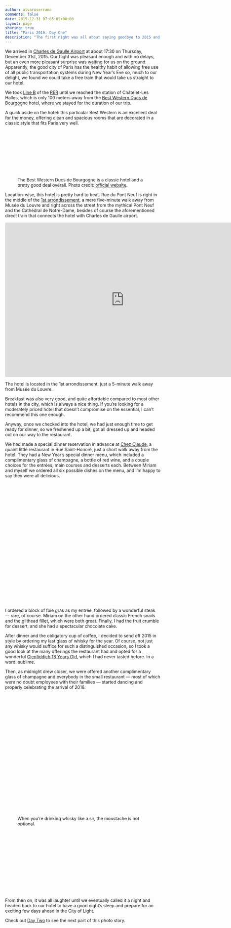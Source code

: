 ```yaml
---
author: alvaroserrano
comments: false
date: 2015-12-31 07:05:05+00:00
layout: page
sharing: true
title: "Paris 2016: Day One"
description: "The first night was all about saying goodbye to 2015 and hello to 2016 in good spirits. And we did it well."
---
```


We arrived in [Charles de Gaulle Airport](https://en.wikipedia.org/wiki/Charles_de_Gaulle_Airport) at about 17:30 on Thursday, December 31st, 2015. Our flight was pleasant enough and with no delays, but an even more pleasant surprise was waiting for us on the ground. Apparently, the good city of Paris has the healthy habit of allowing free use of all public transportation systems during New Year’s Eve so, much to our delight, we found we could take a free train that would take us straight to our hotel.

We took [Line B](http://parisbytrain.com/charles-de-gaulle-airport-cdg-to-paris-by-train/) of the [RER](http://parisbytrain.com/wp-content/uploads/2008/05/rer.pdf) until we reached the station of Châtelet-Les Halles, which is only 100 meters away from the [Best Western Ducs de Bourgogne](http://www.bestwestern-bourgogne.com) hotel, where we stayed for the duration of our trip.

A quick aside on the hotel: this particular Best Western is an excellent deal for the money, offering clean and spacious rooms that are decorated in a classic style that fits Paris very well.

<section class="photoset">
	<figure class="sidebyside">
		<div class="stretchy-wrapper" style="padding-bottom: 28.8%">
			<a class="fancybox" rel="galleryParis1" href="https://farm2.staticflickr.com/1660/24475755710_474cb3ee50_o.jpg"><img src="https://farm2.staticflickr.com/1660/24475755710_474cb3ee50_o.jpg" alt="" /></a>
			<a class="fancybox" rel="galleryParis1" href="https://farm2.staticflickr.com/1565/24745054746_9b95f44d57_o.jpg"><img src="https://farm2.staticflickr.com/1565/24745054746_9b95f44d57_o.jpg" alt="" /></a>
		</div>
		<p class="caption-in-set">The Best Western Ducs de Bourgogne is a classic hotel and a pretty good deal overall. Photo credit: <a href="http://www.bestwestern-bourgogne.com">official website</a>.</p>
	</figure>
</section>

Location-wise, this hotel is pretty hard to beat. Rue du Pont Neuf is right in the middle of the [1st arrondissement](https://en.wikipedia.org/wiki/1st_arrondissement_of_Paris), a mere five-minute walk away from Musée du Louvre and right across the street from the mythical Pont Neuf and the Cathédral de Notre-Dame, besides of course the aforementioned direct train that connects the hotel with Charles de Gaulle airport.

<center><iframe class="google-maps" src="https://www.google.com/maps/embed?pb=!1m18!1m12!1m3!1d10499.552246581232!2d2.3440813000000054!3d48.8603449!2m3!1f0!2f0!3f0!3m2!1i1024!2i768!4f13.1!3m3!1m2!1s0x0%3A0x1e03670c6fac7876!2sBest+Western+Ducs+de+Bourgogne!5e0!3m2!1ses!2ses!4v1454415100416" width="768" height="500" frameborder="0" style="border:0" allowfullscreen></iframe></center>

<p class="caption">The hotel is located in the 1st arrondissement, just a 5-minute walk away from Musée du Louvre.</p>

Breakfast was also very good, and quite affordable compared to most other hotels in the city, which is always a nice thing. If you’re looking for a moderately priced hotel that doesn’t compromise on the essential, I can’t recommend this one enough.

Anyway, once we checked into the hotel, we had just enough time to get ready for dinner, so we freshened up a bit, got all dressed up and headed out on our way to the restaurant.

We had made a special dinner reservation in advance at [Chez Claude](http://www.restaurant-chezclaude.fr/en/), a quaint little restaurant in Rue Saint-Honoré, just a short walk away from the hotel. They had a New Year’s special dinner menu, which included a complimentary glass of champagne, a bottle of red wine, and a couple choices for the entrées, main courses and desserts each. Between Miriam and myself we ordered all six possible dishes on the menu, and I’m happy to say they were all delicious.

<section class="photoset">
	<figure class="sidebyside">
		<div class="stretchy-wrapper" style="padding-bottom:37.1%">
			<a class="fancybox" rel="galleryParis1" href="https://farm2.staticflickr.com/1682/24144141064_ff991d4da6_o.jpg"><img src="https://farm2.staticflickr.com/1682/24144141064_ff991d4da6_o.jpg" alt="" /></a>
			<a class="fancybox" rel="galleryParis1" href="https://farm2.staticflickr.com/1686/24772287475_c579219ba7_o.jpg"><img src="https://farm2.staticflickr.com/1686/24772287475_c579219ba7_o.jpg" alt="" /></a>
		</div>
	</figure>
	<figure class="full-width">
		<a class="fancybox" rel="galleryParis1" href="https://farm2.staticflickr.com/1510/24746062546_e916dfe8e9_o.jpg"><img src="https://farm2.staticflickr.com/1510/24746062546_e916dfe8e9_o.jpg" alt="" /></a>
	</figure>
	<figure class="full-width">
		<a class="fancybox" rel="galleryParis1" href="https://farm2.staticflickr.com/1707/24163235993_d94e8abbf3_o.jpg"><img src="https://farm2.staticflickr.com/1707/24163235993_d94e8abbf3_o.jpg" alt="" /></a>
	</figure>
	<figure class="sidebyside">
		<div class="stretchy-wrapper" style="padding-bottom:37.1%">
			<a class="fancybox" rel="galleryParis1" href="https://farm2.staticflickr.com/1647/24476757350_52b3ba21e0_o.jpg"><img src="https://farm2.staticflickr.com/1647/24476757350_52b3ba21e0_o.jpg" alt="" /></a>
			<a class="fancybox" rel="galleryParis1" href="https://farm2.staticflickr.com/1551/24654481272_f5cea10c33_o.jpg"><img src="https://farm2.staticflickr.com/1551/24654481272_f5cea10c33_o.jpg" alt="" /></a>
		</div>
	</figure>
</section>

I ordered a block of foie gras as my entrée, followed by a wonderful steak — rare, of course. Miriam on the other hand ordered classic French snails and the gilthead fillet, which were both great. Finally, I had the fruit crumble for dessert, and she had a spectacular chocolate cake.

After dinner and the obligatory cup of coffee, I decided to send off 2015 in style by ordering my last glass of whisky for the year. Of course, not just any whisky would suffice for such a distinguished occasion, so I took a good look at the many offerings the restaurant had and opted for a wonderful [Glenfiddich 18 Years Old](http://www.glenfiddich.com/collection/core-range/18-year-old/), which I had never tasted before. In a word: sublime.

Then, as midnight drew closer, we were offered another complimentary glass of champagne and everybody in the small restaurant — most of which were no doubt employees with their families — started dancing and properly celebrating the arrival of 2016.

<section class="photoset">
	<figure class="sidebyside">
		<div class="stretchy-wrapper" style="padding-bottom:37.09%">
		<a class="fancybox" rel="galleryParis1" href="https://farm2.staticflickr.com/1482/24654481242_c9fb2c1da3_o.jpg"><img src="https://farm2.staticflickr.com/1482/24654481242_c9fb2c1da3_o.jpg" alt="" /></a>
		<a class="fancybox" rel="galleryParis1" href="https://farm2.staticflickr.com/1464/24678785261_894521f20d_o.jpg"><img src="https://farm2.staticflickr.com/1464/24678785261_894521f20d_o.jpg" alt="" /></a>
	</div>
	</figure>
	<figure class="sidebyside">
		<div class="stretchy-wrapper" style="padding-bottom:41.38%">
			<a class="fancybox" rel="galleryParis1" href="https://farm2.staticflickr.com/1660/24476757200_c532129b24_o.jpg"><img src="https://farm2.staticflickr.com/1660/24476757200_c532129b24_o.jpg" alt="" /></a>
			<a class="fancybox" rel="galleryParis1" href="https://farm2.staticflickr.com/1612/24790095515_f3d6c05f8a_o.jpg"><img src="https://farm2.staticflickr.com/1612/24790095515_f3d6c05f8a_o.jpg" alt="" /></a>
		</div>
		<p class="caption-in-set">When you’re drinking whisky like a sir, the moustache is not optional.</p>
	</figure>
	<figure class="full-width">
		<a class="fancybox" rel="galleryParis1" href="https://farm2.staticflickr.com/1574/24476757320_2fb4fb9b1c_o.jpg"><img src="https://farm2.staticflickr.com/1574/24476757320_2fb4fb9b1c_o.jpg" alt="" /></a>
	</figure>
	<figure class="sidebyside">
		<div class="stretchy-wrapper" style="padding-bottom:37.09%">
			<a class="fancybox" rel="galleryParis1" href="https://farm2.staticflickr.com/1657/24145434533_b501bec9a5_o.jpg"><img src="https://farm2.staticflickr.com/1657/24145434533_b501bec9a5_o.jpg" alt="" /></a>
			<a class="fancybox" rel="galleryParis1" href="https://farm2.staticflickr.com/1703/24145452693_4cb29a3e9b_o.jpg"><img src="https://farm2.staticflickr.com/1703/24145452693_4cb29a3e9b_o.jpg" alt="" /></a>
		</div>
	</figure>
	<figure class="full-width">
		<a class="fancybox" rel="galleryParis1" href="https://farm2.staticflickr.com/1672/24145434633_20cd4e239d_o.jpg"><img src="https://farm2.staticflickr.com/1672/24145434633_20cd4e239d_o.jpg" alt="" /></a>
	</figure>
</section>

From then on, it was all laughter until we eventually called it a night and headed back to our hotel to have a good night’s sleep and prepare for an exciting few days ahead in the City of Light. 

Check out [Day Two](/photostories/paris_2016/day_2) to see the next part of this photo story.